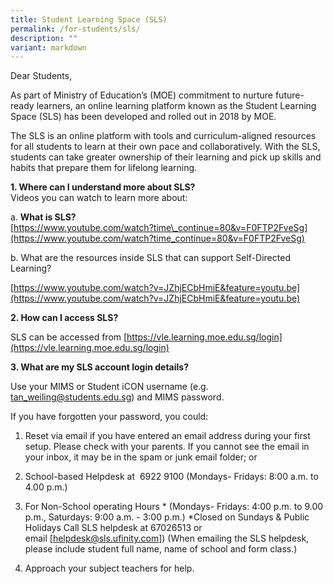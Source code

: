 ```yaml
---
title: Student Learning Space (SLS)
permalink: /for-students/sls/
description: ""
variant: markdown
---
```

Dear Students,

As part of Ministry of Education’s (MOE) commitment to nurture future-ready learners, an online learning platform known as the Student Learning Space (SLS) has been developed and rolled out in 2018 by MOE.

The SLS is an online platform with tools and curriculum-aligned resources for all students to learn at their own pace and collaboratively. With the SLS, students can take greater ownership of their learning and pick up skills and habits that prepare them for lifelong learning.

**1\. Where can I understand more about SLS?**  
Videos you can watch to learn more about:

a. **What is SLS?**  
[https://www.youtube.com/watch?time\_continue=80&v=F0FTP2FveSg](https://www.youtube.com/watch?time_continue=80&v=F0FTP2FveSg)

b. What are the resources inside SLS that can support Self-Directed Learning?

[https://www.youtube.com/watch?v=JZhjECbHmiE&feature=youtu.be](https://www.youtube.com/watch?v=JZhjECbHmiE&feature=youtu.be)

**2\. How can I access SLS?**

SLS can be accessed from [https://vle.learning.moe.edu.sg/login](https://vle.learning.moe.edu.sg/login)

**3\. What are my SLS account login details?**

Use your MIMS or Student iCON username (e.g. tan_weiling@students.edu.sg) and MIMS password.

If you have forgotten your password, you could:

1. Reset via email if you have entered an email address during your first setup. Please check with your parents. If you cannot see the email in your inbox, it may be in the spam or junk email folder; or

2. School-based Helpdesk at  6922 9100 (Mondays- Fridays: 8:00 a.m. to 4.00 p.m.) 

3. For Non-School operating Hours \* (Mondays- Fridays: 4:00 p.m. to 9.00 p.m., Saturdays: 9:00 a.m. - 3:00 p.m.) \*Closed on Sundays & Public Holidays Call SLS helpdesk at 67026513 or email [helpdesk@sls.ufinity.com]) (When emailing the SLS helpdesk, please include student full name, name of school and form class.) 

4. Approach your subject teachers for help.